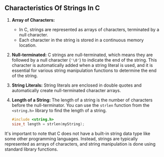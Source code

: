 ## Characteristics Of Strings In C

1. **Array of Characters:** 
    * In C, strings are represented as arrays of characters, terminated by a null character. 
    * Each character in the string is stored in a continuous memory location.

2. **Null-terminated:** C strings are null-terminated, which means they are followed by a null character (`'\0'`) to indicate the end of the string. This character is automatically added when a string literal is used, and it is essential for various string manipulation functions to determine the end of the string.

3. **String Literals:** String literals are enclosed in double quotes and automatically create null-terminated character arrays.


4. **Length of a String:** The length of a string is the number of characters before the null-terminator. You can use the `strlen` function from the `<string.h>` library to find the length of a string.

    ```c
    #include <string.h>
    size_t length = strlen(myString);
    ```

It's important to note that C does not have a built-in string data type like some other programming languages. Instead, strings are typically represented as arrays of characters, and string manipulation is done using standard library functions.
